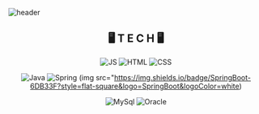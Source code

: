 ![header](https://capsule-render.vercel.app/api?type=waving&color=auto&height=300&section=header&text=TaeGyun%20&fontSize=70)

<div align=center>
  
## 🖥️ T E C H 🖥️
  ![JS](https://img.shields.io/badge/JavaScript-F7DF1E?style=flat-square&logo=JavaScript&logoColor=white)
  ![HTML](https://img.shields.io/badge/HTML-E34F26?style=flat-square&logo=HTML5&logoColor=white)
  ![CSS](https://img.shields.io/badge/CSS-1572B6?style=flat-square&logo=CSS3&logoColor=white)
  
  ![Java](https://img.shields.io/badge/Java-007396?style=flat-square&logo=Java&logoColor=white)
  ![Spring](https://img.shields.io/badge/Spring-6DB33F?style=flat-square&logo=Spring&logoColor=white)
  (img src="https://img.shields.io/badge/SpringBoot-6DB33F?style=flat-square&logo=SpringBoot&logoColor=white)
  
  ![MySql](https://img.shields.io/badge/MySql-4479A1?style=flat-square&logo=MySql&logoColor=white)
  ![Oracle](https://img.shields.io/badge/Oracle-F80000?style=flat-square&logo=Oracle&logoColor=white)
  
  



  




